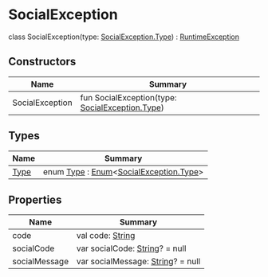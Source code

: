# SocialException

class SocialException(type: [SocialException.Type](-type/index.md)) : [RuntimeException](https://developer.android.com/reference/kotlin/java/lang/RuntimeException.html)

## Constructors

| Name            | Summary                                                           |
| --------------- | ----------------------------------------------------------------- |
| SocialException | fun SocialException(type: [SocialException.Type](-type/index.md)) |

## Types

| Name                   | Summary                                                                                                                                                  |
| ---------------------- | -------------------------------------------------------------------------------------------------------------------------------------------------------- |
| [Type](-type/index.md) | enum [Type](-type/index.md) : [Enum](https://kotlinlang.org/api/latest/jvm/stdlib/kotlin/-enum/index.html)&lt;[SocialException.Type](-type/index.md)&gt; |

## Properties

| Name          | Summary                                                                                                     |
| ------------- | ----------------------------------------------------------------------------------------------------------- |
| code          | val code: [String](https://kotlinlang.org/api/latest/jvm/stdlib/kotlin/-string/index.html)                  |
| socialCode    | var socialCode: [String](https://kotlinlang.org/api/latest/jvm/stdlib/kotlin/-string/index.html)? = null    |
| socialMessage | var socialMessage: [String](https://kotlinlang.org/api/latest/jvm/stdlib/kotlin/-string/index.html)? = null |
